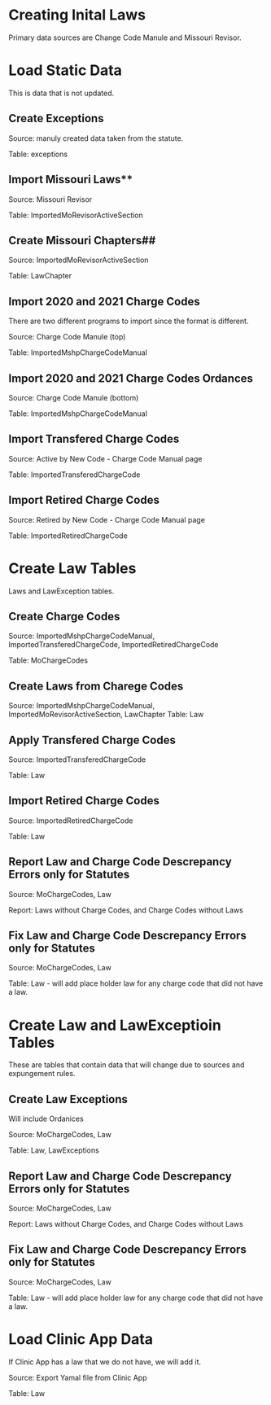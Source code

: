 # Creating Inital Laws

Primary data sources are Change Code Manule and Missouri Revisor.

# Load Static Data

This is data that is not updated.

## Create Exceptions

Source: manuly created data taken from the statute.

Table: exceptions

## Import Missouri Laws**

Source: Missouri Revisor 

Table: ImportedMoRevisorActiveSection

## Create Missouri Chapters##

Source: ImportedMoRevisorActiveSection

Table: LawChapter

## Import 2020 and 2021 Charge Codes

There are two different programs to import since the format is different.

Source: Charge Code Manule (top)

Table: ImportedMshpChargeCodeManual

## Import 2020 and 2021 Charge Codes Ordances

Source: Charge Code Manule (bottom)

Table: ImportedMshpChargeCodeManual

## Import Transfered Charge Codes

Source: Active by New Code - Charge Code Manual page

Table: ImportedTransferedChargeCode

## Import Retired Charge Codes

Source: Retired by New Code - Charge Code Manual page

Table: ImportedRetiredChargeCode

# Create Law Tables

Laws and LawException tables. 

## Create Charge Codes

Source: ImportedMshpChargeCodeManual, ImportedTransferedChargeCode, ImportedRetiredChargeCode

Table: MoChargeCodes

## Create Laws from Charege Codes

Source: ImportedMshpChargeCodeManual, ImportedMoRevisorActiveSection, LawChapter
Table: Law

## Apply Transfered Charge Codes

Source: ImportedTransferedChargeCode

Table: Law

## Import Retired Charge Codes

Source: ImportedRetiredChargeCode

Table: Law

## Report Law and Charge Code Descrepancy Errors only for Statutes

Source: MoChargeCodes, Law

Report:  Laws without Charge Codes, and Charge Codes without Laws

## Fix Law and Charge Code Descrepancy Errors only for Statutes

Source: MoChargeCodes, Law

Table: Law - will add place holder law for any charge code that did not have a law.




# Create Law and LawExceptioin Tables

These are tables that contain data that will change due to sources and expungement rules.

## Create Law Exceptions

Will include Ordanices

Source: MoChargeCodes, Law

Table: Law, LawExceptions

## Report Law and Charge Code Descrepancy Errors only for Statutes

Source: MoChargeCodes, Law

Report:  Laws without Charge Codes, and Charge Codes without Laws

## Fix Law and Charge Code Descrepancy Errors only for Statutes

Source: MoChargeCodes, Law

Table: Law - will add place holder law for any charge code that did not have a law.

# Load Clinic App Data

If Clinic App has a law that we do not have, we will add it.

Source:  Export Yamal file from Clinic App

Table: Law









